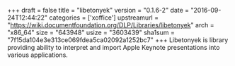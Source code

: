 +++
draft = false
title = "libetonyek"
version = "0.1.6-2"
date = "2016-09-24T12:44:22"
categories = ['xoffice']
upstreamurl = "https://wiki.documentfoundation.org/DLP/Libraries/libetonyek"
arch = "x86_64"
size = "643948"
usize = "3603439"
sha1sum = "7f15da104e3e313ce069fdea5ca02092a1252bc7"
+++
Libetonyek is library providing ability to interpret and import Apple Keynote presentations into various applications.